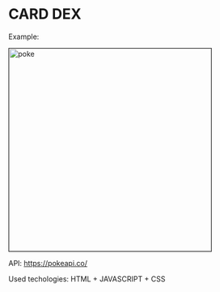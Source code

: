 # CARD DEX

Example:

<img src="https://i.imgur.com/3K08vWb.png" alt="poke" border="1" width="400" />

API: https://pokeapi.co/

Used techologies: HTML + JAVASCRIPT + CSS
